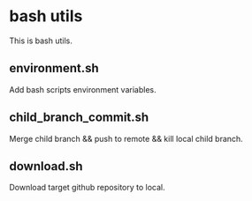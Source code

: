 # bash utils

This is bash utils.

## environment.sh

Add bash scripts environment variables.

## child_branch_commit.sh

Merge child branch && push to remote && kill local child branch.

## download.sh

Download target github repository to local.
